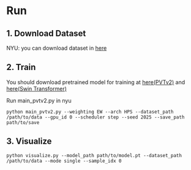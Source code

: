 # Run

## 1. Download Dataset

NYU: you can download dataset in [here](https://www.dropbox.com/scl/fo/p7n54hqfpfyc6fe6n62qk/AKVb28ZmgDiGdRMNkX5WJvo?rlkey=hcf31bdrezqjih36oi8usjait&e=1&dl=0)

## 2. Train

You should download pretrained model for training at [here(PVTv2)](https://drive.google.com/drive/folders/1hCaKNrlMF6ut0b36SedPRNC_434R8VVa) and [here(Swin Transformer)](https://drive.google.com/drive/folders/1MCiyAnMI14gyfCrKC4yme0UANNOdtvuH)

Run main_pvtv2.py in nyu

```
python main_pvtv2.py --weighting EW --arch HPS --dataset_path /path/to/data --gpu_id 0 --scheduler step --seed 2025 --save_path path/to/save
```

## 3. Visualize

```
python visualize.py --model_path path/to/model.pt --dataset_path /path/to/data --mode single --sample_idx 0
```